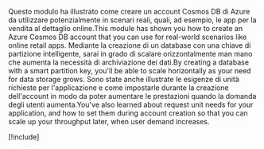<span data-ttu-id="5aa6a-101">Questo modulo ha illustrato come creare un account Cosmos DB di Azure da utilizzare potenzialmente in scenari reali, quali, ad esempio, le app per la vendita al dettaglio online.</span><span class="sxs-lookup"><span data-stu-id="5aa6a-101">This module has shown you how to create an Azure Cosmos DB account that you can use for real-world scenarios like online retail apps.</span></span> <span data-ttu-id="5aa6a-102">Mediante la creazione di un database con una chiave di partizione intelligente, sarai in grado di scalare orizzontalmente man mano che aumenta la necessità di archiviazione dei dati.</span><span class="sxs-lookup"><span data-stu-id="5aa6a-102">By creating a database with a smart partition key, you'll be able to scale horizontally as your need for data storage grows.</span></span> <span data-ttu-id="5aa6a-103">Sono state anche illustrate le esigenze di unità richieste per l'applicazione e come impostarle durante la creazione dell'account in modo da poter aumentare le prestazioni quando la domanda degli utenti aumenta.</span><span class="sxs-lookup"><span data-stu-id="5aa6a-103">You've also learned about request unit needs for your application, and how to set them during account creation so that you can scale up your throughput later, when user demand increases.</span></span>

[!include[](../../../includes/azure-sandbox-cleanup.md)]